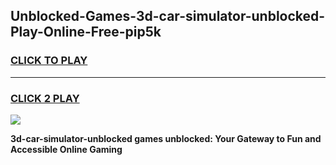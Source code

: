 
## Unblocked-Games-3d-car-simulator-unblocked-Play-Online-Free-pip5k
<h3>
<a href="https://premium76.site?title=3d-car-simulator-unblocked&ref=26A">CLICK TO PLAY</a></h3>
<hr>

<h3>
<a href="https://premium76.site?title=3d-car-simulator-unblocked&ref=26A">CLICK 2 PLAY</a>
  
</h3>

<a href="https://premium76.site?title=3d-car-simulator-unblocked&ref=26A"><img src="https://clearcache.store/games.png"></a>


**3d-car-simulator-unblocked games unblocked: Your Gateway to Fun and Accessible Online Gaming**
